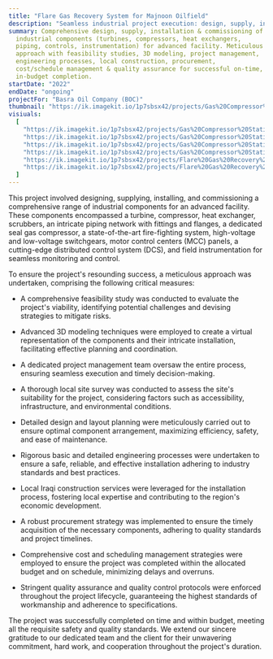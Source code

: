 ```yaml
---
title: "Flare Gas Recovery System for Majnoon Oilfield"
description: "Seamless industrial project execution: design, supply, installation & commissioning of turbines, compressors, heat exchangers, piping, instrumentation & control systems. Leveraging 3D modeling, local expertise & stringent quality protocols for on-time, within-budget project delivery."
summary: Comprehensive design, supply, installation & commissioning of
  industrial components (turbines, compressors, heat exchangers,
  piping, controls, instrumentation) for advanced facility. Meticulous
  approach with feasibility studies, 3D modeling, project management,
  engineering processes, local construction, procurement,
  cost/schedule management & quality assurance for successful on-time,
  in-budget completion.
startDate: "2022"
endDate: "ongoing"
projectFor: "Basra Oil Company (BOC)"
thumbnail: "https://ik.imagekit.io/1p7sbsx42/projects/Gas%20Compressor%20Station/image002.jpg?tr=w-800,h-1200?updatedAt=1715338295325"
visiuals:
  [
    "https://ik.imagekit.io/1p7sbsx42/projects/Gas%20Compressor%20Station/image002.jpg?tr=w-800,h-1200?updatedAt=1715338295325",
    "https://ik.imagekit.io/1p7sbsx42/projects/Gas%20Compressor%20Station/20240123_123317.jpg?tr=w-800,h-1200?updatedAt=1715338295077",
    "https://ik.imagekit.io/1p7sbsx42/projects/Gas%20Compressor%20Station/image003.jpg?tr=w-800,h-1200?updatedAt=1715338297048",
    "https://ik.imagekit.io/1p7sbsx42/projects/Gas%20Compressor%20Station/image001.jpg?tr=w-800,h-1200?updatedAt=1715338297706",
    "https://ik.imagekit.io/1p7sbsx42/projects/Flare%20Gas%20Recovery%20System/3.webp?tr=w-800,h-1200?updatedAt=1714365728754",
    "https://ik.imagekit.io/1p7sbsx42/projects/Flare%20Gas%20Recovery%20System/4.webp?tr=w-800,h-1200?updatedAt=1714365728719",
  ]
---
```


This project involved designing, supplying, installing, and commissioning a comprehensive range of industrial components for an advanced facility. These components encompassed a turbine, compressor, heat exchanger, scrubbers, an intricate piping network with fittings and flanges, a dedicated seal gas compressor, a state-of-the-art fire-fighting system, high-voltage and low-voltage switchgears, motor control centers (MCC) panels, a cutting-edge distributed control system (DCS), and field instrumentation for seamless monitoring and control.

To ensure the project's resounding success, a meticulous approach was undertaken, comprising the following critical measures:

- A comprehensive feasibility study was conducted to evaluate the project's viability, identifying potential challenges and devising strategies to mitigate risks.

- Advanced 3D modeling techniques were employed to create a virtual representation of the components and their intricate installation, facilitating effective planning and coordination.

- A dedicated project management team oversaw the entire process, ensuring seamless execution and timely decision-making.

- A thorough local site survey was conducted to assess the site's suitability for the project, considering factors such as accessibility, infrastructure, and environmental conditions.

- Detailed design and layout planning were meticulously carried out to ensure optimal component arrangement, maximizing efficiency, safety, and ease of maintenance.

- Rigorous basic and detailed engineering processes were undertaken to ensure a safe, reliable, and effective installation adhering to industry standards and best practices.

- Local Iraqi construction services were leveraged for the installation process, fostering local expertise and contributing to the region's economic development.

- A robust procurement strategy was implemented to ensure the timely acquisition of the necessary components, adhering to quality standards and project timelines.

- Comprehensive cost and scheduling management strategies were employed to ensure the project was completed within the allocated budget and on schedule, minimizing delays and overruns.

- Stringent quality assurance and quality control protocols were enforced throughout the project lifecycle, guaranteeing the highest standards of workmanship and adherence to specifications.

The project was successfully completed on time and within budget, meeting all the requisite safety and quality standards. We extend our sincere gratitude to our dedicated team and the client for their unwavering commitment, hard work, and cooperation throughout the project's duration.
